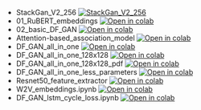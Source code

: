 * StackGan_V2_256 [![StackGan_V2_256](https://colab.research.google.com/assets/colab-badge.svg)](https://colab.research.google.com/github/Didovgopoly/powargan/blob/master/src/model/StackGan_V2_256.ipynb)
* 01_RuBERT_embeddings [![Open in colab](https://colab.research.google.com/assets/colab-badge.svg)](https://colab.research.google.com/github/Didovgopoly/powargan/blob/master/src/model/01_RuBERT_embeddings.ipynb)
* 02_basic_DF_GAN [![Open in colab](https://colab.research.google.com/assets/colab-badge.svg)](https://colab.research.google.com/github/Didovgopoly/powargan/blob/master/src/model/02_basic_DF_GAN.ipynb)
* Attention-based_association_model [![Open in colab](https://colab.research.google.com/assets/colab-badge.svg)](https://colab.research.google.com/github/Didovgopoly/powargan/blob/master/src/model/Attention-based_association_model.ipynb)
* DF_GAN_all_in_one [![Open in colab](https://colab.research.google.com/assets/colab-badge.svg)](https://colab.research.google.com/github/Didovgopoly/powargan/blob/master/src/model/DF_GAN_all_in_one.ipynb)
* DF_GAN_all_in_one_128x128 [![Open in colab](https://colab.research.google.com/assets/colab-badge.svg)](https://colab.research.google.com/github/Didovgopoly/powargan/blob/master/src/model/DF_GAN_all_in_one_128x128.ipynb)
* DF_GAN_all_in_one_128x128_pdf [![Open in colab](https://colab.research.google.com/assets/colab-badge.svg)](https://colab.research.google.com/github/Didovgopoly/powargan/blob/master/src/model/DF_GAN_all_in_one_128x128_pdf.ipynb)
* DF_GAN_all_in_one_less_parameters [![Open in colab](https://colab.research.google.com/assets/colab-badge.svg)](https://colab.research.google.com/github/Didovgopoly/powargan/blob/master/src/model/DF_GAN_all_in_one_less_parameters.ipynb)
* Resnet50_feature_extractor [![Open in colab](https://colab.research.google.com/assets/colab-badge.svg)](https://colab.research.google.com/github/Didovgopoly/powargan/blob/master/src/model/Resnet50_feature_extractor.ipynb)
* W2V_embeddings.ipynb [![Open in colab](https://colab.research.google.com/assets/colab-badge.svg)](https://colab.research.google.com/github/Didovgopoly/powargan/blob/master/src/model/W2V_embeddings.ipynb)
* DF_GAN_lstm_cycle_loss.ipynb [![Open in colab](https://colab.research.google.com/assets/colab-badge.svg)](https://colab.research.google.com/github/Didovgopoly/powargan/blob/master/src/model/DF_GAN_lstm_cycle_loss.ipynb)
